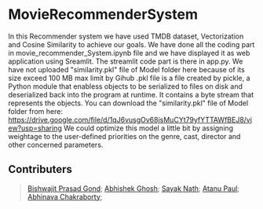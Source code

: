 # MovieRecommenderSystem
In this Recommender system we have used TMDB dataset, Vectorization and Cosine Similarity to achieve our goals.
We have done all the coding part in movie_recommender_System.ipynb file and we have displayed it as web application using Sreamlit. The streamlit code part is there in app.py.
We have not uploaded "similarity.pkl" file of Model folder here because of its size exceed 100 MB max limit by Gihub .pkl file is a file created by pickle, a Python module that enabless objects to be serialized to files on disk and deserialized back into the program at runtime. It contains a byte stream that represents the objects.
You can download the "similarity.pkl" file of Model folder from here: https://drive.google.com/file/d/1qJ6vusgOv68jsMuCYt79yfYTTAWfBEJ8/view?usp=sharing
We could optimize this model a little bit by assigning weightage to the user-defined priorities on the genre, cast, director and other concerned parameters.

## Contributers
>[Bishwajit Prasad Gond](https://github.com/bishwajitprasadgond);
>[Abhishek Ghosh](https://github.com/Abhishekghosh1998);
>[Sayak Nath](https://github.com/LenivanX);
>[Atanu Paul](https://github.com/atanu04);
>[Abhinava Chakraborty](https://github.com/StarLord-Supreme);
